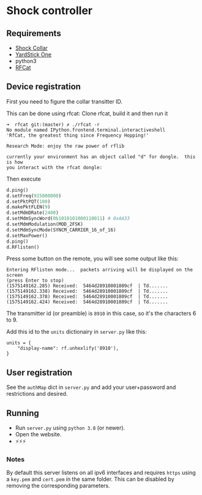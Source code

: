 # Shock controller

## Requirements

- [Shock Collar](https://www.amazon.com/gp/product/B07TDCWDRF)
- [YardStick One](https://greatscottgadgets.com/yardstickone/)
- python3
- [RFCat](https://github.com/atlas0fd00m/rfcat)

## Device registration

First you need to figure the collar transitter ID.

This can be done using rfcat:
Clone rfcat, build it and then run it
```
➜  rfcat git:(master) ✗ ./rfcat -r
No module named IPython.frontend.terminal.interactiveshell
'RfCat, the greatest thing since Frequency Hopping!'

Research Mode: enjoy the raw power of rflib

currently your environment has an object called "d" for dongle.  this is how 
you interact with the rfcat dongle:
```

Then execute

```python
d.ping()
d.setFreq(915000000)
d.setPktPQT(100)
d.makePktFLEN(9)
d.setMdmDRate(2400)
d.setMdmSyncWord(0b1010101000110011) # 0xAA33
d.setMdmModulation(MOD_2FSK)
d.setMdmSyncMode(SYNCM_CARRIER_16_of_16)
d.setMaxPower()
d.ping()
d.RFlisten()
```

Press some button on the remote, you will see some output like this:

```
Entering RFlisten mode...  packets arriving will be displayed on the screen
(press Enter to stop)
(1575149162.285) Received:  5464d28910001809cf  | Td.......
(1575149162.338) Received:  5464d28910001809cf  | Td.......
(1575149162.378) Received:  5464d28910001809cf  | Td.......
(1575149162.424) Received:  5464d28910001809cf  | Td.......
```

The transmitter id (or preamble) is `8910` in this case, so it's the characters 6 to 9.

Add this id to the `units` dictionairy in `server.py` like this:

```
units = {
    "display-name": rf.unhexlify('8910'),
}
```

## User registration

See the `authMap` dict in `server.py` and add your user+password and restrictions and desired.

## Running

- Run `server.py` using `python 3.8` (or newer).
- Open the website.
- ⚡️⚡️⚡️

### Notes
By default this server listens on all ipv6 interfaces and requires `https` using a `key.pem` and `cert.pem` in the same folder.
This can be disabled by removing the corresponding parameters.
